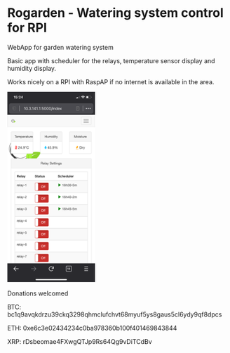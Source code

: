 # Rogarden - Watering system control for RPI
WebApp for garden watering system

Basic app with scheduler for the relays, temperature sensor display and humidity display.

Works nicely on a RPI with RaspAP if no internet is available in the area.

<img src="https://github.com/rgonomike/rogarden/blob/main/app.png" width="200">

Donations welcomed

BTC: bc1q9avqkdrzu39ckq3298qhmclufchvt68myuf5ys8gaus5cl6ydy9qf8dpcs

ETH: 0xe6c3e02434234c0ba978360b100f401469843844

XRP: rDsbeomae4FXwgQTJp9Rs64Qg9vDiTCdBv
